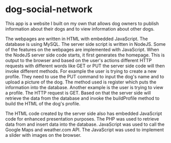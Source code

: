 # dog-social-network
This app is a website I built on my own that allows dog owners to publish information about their dogs and to view information about other dogs.

The webpages are written in HTML with embedded JavaScript. The database is using MySQL. The server side script is written in NodeJS. Some of the features on the webpages are implemented with JavaScript. When the NodeJS server side code starts, it first generates the homepage. This is output to the browser and based on the user's actions different HTTP requests with different words like GET or PUT the server side code will then invoke different methods. For example the user is trying to create a new profile. They need to use the PUT command to input the dog's name and to upload a picture of the dog. The method used is register which puts the information into the database. Another example is the user is trying to view a profile. The HTTP request is GET. Based on that the server side will retrieve the data from the database and invoke the buildProfile method to build the HTML of the dog's profile.

The HTML code created by the server side also has embedded JavaScript code for enhanced presentation purposes. The PHP was used to retrieve data from and insert data into the database. JavaScript was used to call the Google Maps and weather.com API. The JavaScript was used to implement a slider with images on the browser.
